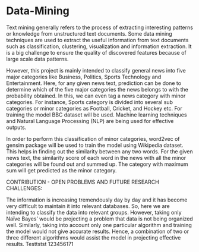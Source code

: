 # Data-Mining

Text mining generally refers to the process of extracting interesting patterns or knowledge from unstructured text documents. Some data mining techniques are used to extract the useful information from text documents such as classification, clustering, visualization and information extraction. It is a big challenge to ensure the quality of discovered features because of large scale data patterns.

However, this project is mainly intended to classify general news into five major categories like Business, Politics, Sports Technology and Entertainment. Here, for any given news text, prediction can be done to determine which of the five major categories the news belongs to with the probability obtained. In this, we can even tag a news category with minor categories. For instance, Sports category is divided into several sub categories or minor categories as Football, Cricket, and Hockey etc. For training the model BBC dataset will be used. Machine learning techniques and Natural Language Processing (NLP) are being used for effective outputs.

In order to perform this classification of minor categories, word2vec of gensim package will be used to train the model using Wikipedia dataset. This helps in finding out the similarity between any two words. For the given news text, the similarity score of each word in the news with all the minor categories will be found out and summed up. The category with maximum sum will get predicted as the minor category.


CONTRIBUTION - OPEN PROBLEMS AND FUTURE RESEARCH CHALLENGES:

The information is increasing tremendously day by day and it has become very difficult to maintain it into relevant databases. So, here we are intending to classify the data into relevant groups. However, taking only Naïve Bayes’ would be projecting a problem that data is not being organized well. Similarly, taking into account only one particular algorithm and training the model would not give accurate results. Hence, a combination of two or three different algorithms would assist the model in projecting effective results. 
Testtstst
123456171
